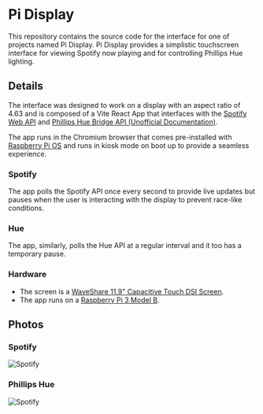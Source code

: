 # Pi Display

This repository contains the source code for the interface for one of projects named Pi Display. Pi Display provides a simplistic touchscreen interface for viewing Spotify now playing and for controlling Phillips Hue lighting.

## Details

The interface was designed to work on a display with an aspect ratio of 4.63 and is composed of a Vite React App that interfaces with the [Spotify Web API](https://developer.spotify.com/documentation/web-api/) and [Phillips Hue Bridge API (Unofficial Documentation)](https://www.burgestrand.se/hue-api/).

The app runs in the Chromium browser that comes pre-installed with [Raspberry Pi OS](https://www.raspberrypi.com/software/) and runs in kiosk mode on boot up to provide a seamless experience.

### Spotify

The app polls the Spotify API once every second to provide live updates but pauses when the user is interacting with the display to prevent race-like conditions.

### Hue

The app, similarly, polls the Hue API at a regular interval and it too has a temporary pause.

### Hardware

- The screen is a [WaveShare 11.9" Capacitive Touch DSI Screen](https://www.waveshare.com/11.9inch-hdmi-lcd.htm).
- The app runs on a [Raspberry Pi 3 Model B](https://www.raspberrypi.com/products/raspberry-pi-3-model-b/).

## Photos

### Spotify

![Spotify](https://i.imgur.com/OCayhGG.png)

### Phillips Hue

![Spotify](https://i.imgur.com/8E1mXqi.png)
